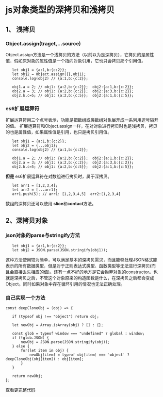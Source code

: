 # js对象类型的深拷贝和浅拷贝

## 1、 浅拷贝
### Object.assign(traget,...source)
Object.assign方法是一个浅拷贝的方法（以前以为是深拷贝），它拷贝的是属性值，假如原对象的属性值是一个指向对象引用，它也只会拷贝那个引用值。

 ```
    let obj1 = {a:1,b:{c:2}};
    let obj2 = Object.assign({},obj1);
    console.log(obj2) // {a:1,b:{c:2}};

    obj1.a = 2; // obj1: {a:2,b:{c:2}};  obj2:{a:1,b:{c:2}};
    obj2.a = 3; // obj1: {a:2,b:{c:2}};  obj2:{a:3,b:{c:2}};
    obj2.b.c=5; // obj1: {a:2,b:{c:5}};  obj2:{a:1,b:{c:5}};
 ```

 ### es6扩展运算符
 扩展运算符用三个点号表示，功能是把数组或类数组对象展开成一系列用逗号隔开的值。
 扩展运算符和Object.assign一样，在对对象进行拷贝时也是浅拷贝，拷贝的也是属性值，如果属性值是引用，也只是拷贝引用值。

 ```
    let obj1 = {a:1,b:{c:2}};
    let obj2 = {...obj1};
    console.log(obj2) // {a:1,b:{c:2}};

    obj1.a = 2; // obj1: {a:2,b:{c:2}};  obj2:{a:1,b:{c:2}};
    obj2.a = 3; // obj1: {a:2,b:{c:2}};  obj2:{a:3,b:{c:2}};
    obj2.b.c=5; // obj1: {a:2,b:{c:5}};  obj2:{a:1,b:{c:5}};
 ```
 **但是** es6扩展运算符在对数组进行拷贝时，属于深拷贝。

 ```
    let arr1 = [1,2,3,4];
    let arr2 = [...arr1];
    arr1.push(5); // arr1: [1,2,3,4,5]  arr2:[1,2,3,4]
 ```
 数组的深拷贝还可以使用 **slice**和**contact**方法。

 ## 2、深拷贝对象

 ### json对象的parse与stringify方法
 
 ```
    let obj1 = {a:1,b:{c:2}};
    let obj2 = JSON.parse(JSON.stringify(obj1));
 ```
 这种方法使用较为简单，可以满足基本的深拷贝需求，而且能够处理JSON格式能表示的所有数据类型，但是对于正则表达式类型、函数类型等无法进行深拷贝(而且会直接丢失相应的值)。还有一点不好的地方是它会抛弃对象的constructor。也就是深拷贝之后，不管这个对象原来的构造函数是什么，在深拷贝之后都会变成Object。同时如果对象中存在循环引用的情况也无法正确处理。

 ### 自己实现一个方法

 ```
 const deepCloneObj = (obj) => {

    if (typeof obj !== "object") return obj;

    let newObj = Array.isArray(obj) ? [] : {};

    const glob = typeof window === "undefined" ? global : window;
    if (!glob.JSON) {
        newObj = JSON.parse(JSON.stringify(obj));
    } else {
        for(let item in obj) {
            newObj[item] = typeof obj[item] === 'object' ? deepCloneObj(obj[item]) : obj[item];
        }
    }

    return newObj;
};

 ```
[查看更完整代码](index.js)

 